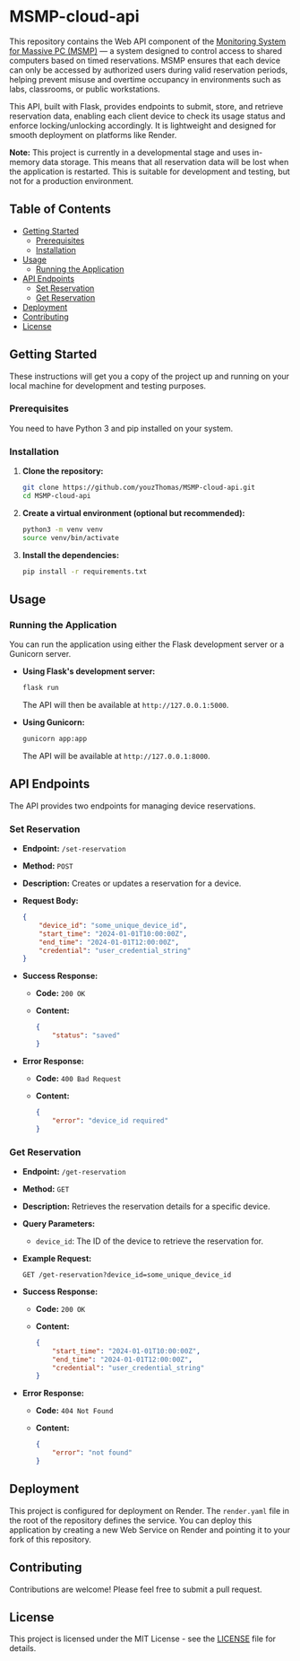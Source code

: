 # MSMP-cloud-api

This repository contains the Web API component of the [Monitoring System for Massive PC (MSMP)](https://github.com/youzThomas/MonitoringSystemForMassivePC) — a system designed to control access to shared computers based on timed reservations. MSMP ensures that each device can only be accessed by authorized users during valid reservation periods, helping prevent misuse and overtime occupancy in environments such as labs, classrooms, or public workstations.

This API, built with Flask, provides endpoints to submit, store, and retrieve reservation data, enabling each client device to check its usage status and enforce locking/unlocking accordingly. It is lightweight and designed for smooth deployment on platforms like Render.

**Note:** This project is currently in a developmental stage and uses in-memory data storage. This means that all reservation data will be lost when the application is restarted. This is suitable for development and testing, but not for a production environment.

## Table of Contents

- [Getting Started](#getting-started)
  - [Prerequisites](#prerequisites)
  - [Installation](#installation)
- [Usage](#usage)
  - [Running the Application](#running-the-application)
- [API Endpoints](#api-endpoints)
  - [Set Reservation](#set-reservation)
  - [Get Reservation](#get-reservation)
- [Deployment](#deployment)
- [Contributing](#contributing)
- [License](#license)

## Getting Started

These instructions will get you a copy of the project up and running on your local machine for development and testing purposes.

### Prerequisites

You need to have Python 3 and pip installed on your system.

### Installation

1.  **Clone the repository:**

    ```sh
    git clone https://github.com/youzThomas/MSMP-cloud-api.git
    cd MSMP-cloud-api
    ```

2.  **Create a virtual environment (optional but recommended):**

    ```sh
    python3 -m venv venv
    source venv/bin/activate
    ```

3.  **Install the dependencies:**

    ```sh
    pip install -r requirements.txt
    ```

## Usage

### Running the Application

You can run the application using either the Flask development server or a Gunicorn server.

-   **Using Flask's development server:**

    ```sh
    flask run
    ```

    The API will then be available at `http://127.0.0.1:5000`.

-   **Using Gunicorn:**

    ```sh
    gunicorn app:app
    ```

    The API will be available at `http://127.0.0.1:8000`.

## API Endpoints

The API provides two endpoints for managing device reservations.

### Set Reservation

-   **Endpoint:** `/set-reservation`
-   **Method:** `POST`
-   **Description:** Creates or updates a reservation for a device.
-   **Request Body:**

    ```json
    {
        "device_id": "some_unique_device_id",
        "start_time": "2024-01-01T10:00:00Z",
        "end_time": "2024-01-01T12:00:00Z",
        "credential": "user_credential_string"
    }
    ```

-   **Success Response:**

    -   **Code:** `200 OK`
    -   **Content:**

        ```json
        {
            "status": "saved"
        }
        ```

-   **Error Response:**

    -   **Code:** `400 Bad Request`
    -   **Content:**

        ```json
        {
            "error": "device_id required"
        }
        ```

### Get Reservation

-   **Endpoint:** `/get-reservation`
-   **Method:** `GET`
-   **Description:** Retrieves the reservation details for a specific device.
-   **Query Parameters:**
    -   `device_id`: The ID of the device to retrieve the reservation for.
-   **Example Request:**

    ```
    GET /get-reservation?device_id=some_unique_device_id
    ```

-   **Success Response:**

    -   **Code:** `200 OK`
    -   **Content:**

        ```json
        {
            "start_time": "2024-01-01T10:00:00Z",
            "end_time": "2024-01-01T12:00:00Z",
            "credential": "user_credential_string"
        }
        ```

-   **Error Response:**

    -   **Code:** `404 Not Found`
    -   **Content:**

        ```json
        {
            "error": "not found"
        }
        ```

## Deployment

This project is configured for deployment on Render. The `render.yaml` file in the root of the repository defines the service. You can deploy this application by creating a new Web Service on Render and pointing it to your fork of this repository.

## Contributing

Contributions are welcome! Please feel free to submit a pull request.

## License

This project is licensed under the MIT License - see the [LICENSE](LICENSE) file for details.